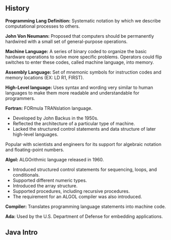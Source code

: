## History
**Programming Lang Definition:**  Systematic notation by which we describe computational processes to others.

**John Von Neumann:**  Proposed that computers should be permanently hardwired with a small set of general-purpose operations.

**Machine Language:**  A series of binary coded to organize the basic hardware operations to solve more specific problems. Operators could flip switches to enter these codes, called machine language, into memory.

**Assembly Language:**  Set of mnemonic symbols for instruction codes and memory locations (EX: LD R1, FIRST).

**High-Level language:**  Uses syntax and wording very similar to human languages to make them more readable and understandable for programmers.

**Fortran:**  FORmula TRANslation language.
- Developed by John Backus in the 1950s.
- Reflected the architecture of a particular type of machine.
- Lacked the structured control statements and data structure of later high-level languages.
  
Popular with scientists and engineers for its support for algebraic notation and floating-point numbers.

**Algol:**  ALGOrithmic language released in 1960. 
- Introduced structured control statements for sequencing, loops, and conditionals.
- Supported different numeric types.
- Introduced the array structure.
- Supported procedures, including recursive procedures.
- The requirement for an ALGOL compiler was also introduced.

**Compiler:**  Translates programming language statements into machine code.

**Ada:**  Used by the U.S. Department of Defense for embedding applications.

## Java Intro
